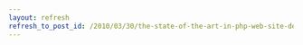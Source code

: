 ```yaml
---
layout: refresh
refresh_to_post_id: /2010/03/30/the-state-of-the-art-in-php-web-site-development
---
```


